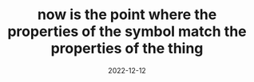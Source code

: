 ---
title: "now is the point where the properties of the symbol match the properties of the thing"
date: 2022-12-12
related: "a thing has no type. Type is defined by the observer."
type: fragment
tags:
  - fragment
---